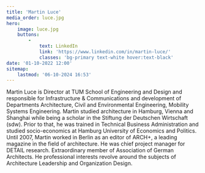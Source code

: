 ```yaml
---
title: 'Martin Luce'
media_order: luce.jpg
hero:
    image: luce.jpg
    buttons:
        -
            text: LinkedIn
            link: 'https://www.linkedin.com/in/martin-luce/'
            classes: 'bg-primary text-white hover:text-black'
date: '01-10-2022 12:00'
sitemap:
    lastmod: '06-10-2024 16:53'
---
```


Martin Luce is Director at TUM School of Engineering and Design and responsible for Infrastructure & Communications and development of Departments Architecture, Civil and Environmental Engineering, Mobility Systems Engineering. Martin studied architecture in Hamburg, Vienna and Shanghai while being a scholar in the Stiftung der Deutschen Wirtschaft (sdw). Prior to that, he was trained in Technical Business Administration and studied socio-economics at Hamburg University of Economics and Politics. Until 2007, Martin worked in Berlin as an editor of ARCH+, a leading magazine in the field of architecture. He was chief project manager for DETAIL research. Extraordinary member of Association of German Architects. He professional interests revolve around the subjects of Architecture Leadership and Organization Design.